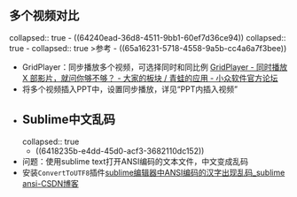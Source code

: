 ## 多个视频对比
collapsed:: true
	- ((64240ead-36d8-4511-9bb1-60ef7d36ce94))
	  collapsed:: true
		- collapsed:: true
		  >参考
			- ((65a16231-5718-4558-9a5b-cc4a6a7f3bee))
- GridPlayer：同步播放多个视频，可选择同时和同比例 [GridPlayer - 同时播放 X 部影片，就问你够不够？ - 大家的板块 / 青蛙的应用 - 小众软件官方论坛](https://meta.appinn.net/t/topic/42646/36)
- 将多个视频插入PPT中，设置同步播放，详见“PPT内插入视频”
- ## Sublime中文乱码
  collapsed:: true
	- ((6418235b-e4dd-45d0-acf3-3682110dc152))
- 问题：使用sublime text打开ANSI编码的文本文件，中文变成乱码
- 安装`ConvertToUTF8`插件[sublime编辑器中ANSI编码的汉字出现乱码_sublime ansi-CSDN博客](https://blog.csdn.net/win_turn/article/details/53222546)